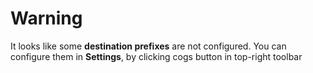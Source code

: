 # Warning

It looks like some **destination prefixes** are not configured.
You can configure them in **Settings**, by clicking cogs button in top-right toolbar
